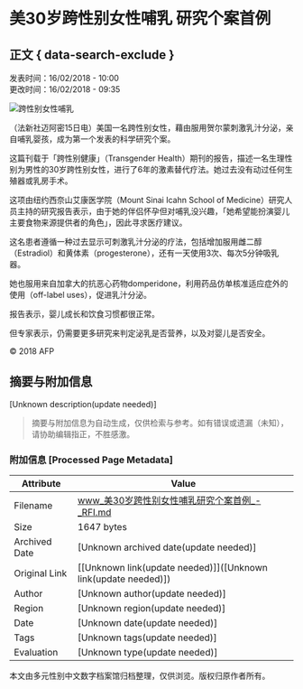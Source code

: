 # 美30岁跨性别女性哺乳 研究个案首例

## 正文 { data-search-exclude }


发表时间：16/02/2018 - 10:00  
更改时间：16/02/2018 - 09:35  

![跨性别女性哺乳](https://s.rfi.fr/media/display/020b8dae-e6c1-11ee-a196-005056bfb2b6/w:980/p:16x9/img-default-RFI.jpg)

（法新社迈阿密15日电）美国一名跨性别女性，藉由服用贺尔蒙刺激乳汁分泌，亲自哺乳婴孩，成为第一个发表的科学研究个案。

这篇刊载于「跨性别健康」（Transgender Health）期刊的报告，描述一名生理性别为男性的30岁跨性别女性，进行了6年的激素替代疗法。她过去没有动过任何生殖器或乳房手术。

这项由纽约西奈山艾康医学院（Mount Sinai Icahn School of Medicine）研究人员主持的研究报告表示，由于她的伴侣怀孕但对哺乳没兴趣，「她希望能扮演婴儿主要食物来源提供者的角色」，因此寻求医疗建议。

这名患者遵循一种过去显示可刺激乳汁分泌的疗法，包括增加服用雌二醇（Estradiol）和黄体素（progesterone），还有一天使用3次、每次5分钟吸乳器。

她也服用来自加拿大的抗恶心药物domperidone，利用药品仿单核准适应症外的使用（off-label uses），促进乳汁分泌。

报告表示，婴儿成长和饮食习惯都很正常。

但专家表示，仍需要更多研究来判定泌乳是否营养，以及对婴儿是否安全。

© 2018 AFP
<!-- tcd_original_link https://www.rfi.fr/cn/contenu/20180216-%E7%BE%8E30%E5%B2%81%E8%B7%A8%E6%80%A7%E5%88%AB%E5%A5%B3%E6%80%A7%E5%93%BA%E4%B9%B3-%E7%A0%94%E7%A9%B6%E4%B8%AA%E6%A1%88%E9%A6%96%E4%BE%8B -->


## 摘要与附加信息

<!-- tcd_abstract -->
[Unknown description(update needed)]
<!-- tcd_abstract_end -->

> 摘要与附加信息为自动生成，仅供检索与参考。如有错误或遗漏（未知），请协助编辑指正，不胜感激。

### 附加信息 [Processed Page Metadata]

| Attribute       | Value                                  |
|-----------------|----------------------------------------|
| Filename        | www_美30岁跨性别女性哺乳研究个案首例_-_RFI.md                             |
| Size            | 1647 bytes                           |
| Archived Date   | [Unknown archived date(update needed)]                             |
| Original Link   | [[Unknown link(update needed)]]([Unknown link(update needed)])                       |
| Author          | [Unknown author(update needed)]                               |
| Region          | [Unknown region(update needed)]                               |
| Date            | [Unknown date(update needed)]                                 |
| Tags            | [Unknown tags(update needed)]                                 |
| Evaluation            | [Unknown type(update needed)]                                 |
<!-- tcd_table_end -->

本文由多元性别中文数字档案馆归档整理，仅供浏览。版权归原作者所有。
